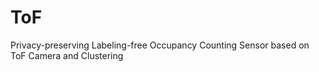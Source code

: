 # ToF
Privacy-preserving Labeling-free Occupancy Counting Sensor based on ToF Camera and Clustering
